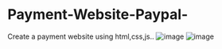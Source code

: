 # Payment-Website-Paypal-
Create a payment website using html,css,js..
![image](https://user-images.githubusercontent.com/78581470/141392743-4a939a35-739b-4409-9dca-bfe1f53a4811.png)
![image](https://user-images.githubusercontent.com/78581470/141392841-5b7c3d2e-d161-40e4-af4a-728f6d57e400.png)

